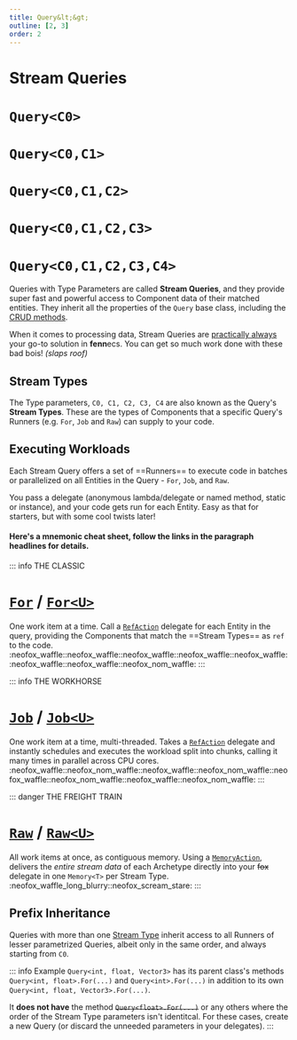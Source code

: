 ```yaml
---
title: Query&lt;&gt;
outline: [2, 3]
order: 2
---
```


# Stream Queries
# `Query<C0>`
# `Query<C0,C1>`
# `Query<C0,C1,C2>`
# `Query<C0,C1,C2,C3>`
# `Query<C0,C1,C2,C3,C4>`

Queries with Type Parameters are called **Stream Queries**, and they provide super fast and powerful access to Component data of their matched entities. They inherit all the properties of the `Query` base class, including the [CRUD methods](index.md#crud---create-read-update-delete).

When it comes to processing data, Stream Queries are <ins>practically always</ins> your go-to solution in **fenn**ecs. You can get so much work done with these bad bois! *(slaps roof)*

## Stream Types
The Type parameters, `C0, C1, C2, C3, C4` are also known as the Query's **Stream Types**. These are the types of Components that a specific Query's Runners (e.g. `For`, `Job` and `Raw`) can supply to your code. 

## Executing Workloads

Each Stream Query offers a set of ==Runners== to execute code in batches or parallelized on all Entities in the Query - `For`, `Job`, and `Raw`.

You pass a delegate (anonymous lambda/delegate or named method, static or instance), and your code gets run for each Entity. Easy as that for starters, but with some cool twists later!

#### Here's a mnemonic cheat sheet, follow the links in the paragraph headlines for details.

::: info THE CLASSIC
# [`For`](Query.For.md) / [`For<U>`](Query.For.md) 
One work item at a time. Call a [`RefAction`](Delegates.md#refaction-and-refactionu) delegate for each Entity in the query, providing the Components that match the ==Stream Types== as `ref` to the code.  
:neofox_waffle::neofox_waffle::neofox_waffle::neofox_waffle::neofox_waffle::neofox_waffle::neofox_waffle::neofox_nom_waffle:
:::

::: info THE WORKHORSE
# [`Job`](Query.Job.md) / [`Job<U>`](Query.Job.md) 
One work item at a time, multi-threaded. Takes a [`RefAction`](Delegates.md#refaction-and-refactionu) delegate and instantly schedules and executes the workload split into chunks, calling it many times in parallel across CPU cores.  
:neofox_waffle::neofox_nom_waffle::neofox_waffle::neofox_nom_waffle::neofox_waffle::neofox_nom_waffle::neofox_waffle::neofox_nom_waffle:
:::

::: danger THE FREIGHT TRAIN
#  [`Raw`](Query.Raw.md) / [`Raw<U>`](Query.Raw.md) 
All work items at once, as contiguous memory. Using a [`MemoryAction`](Delegates.md#memoryaction-and-memoryactionu), delivers the *entire stream data* of each Archetype directly into your ~~fox~~ delegate in one `Memory<T>` per Stream Type.
:neofox_waffle_long_blurry::neofox_scream_stare:
:::

## Prefix Inheritance

Queries with more than one [Stream Type](StreamTypes.md) inherit access to all Runners of lesser parametrized Queries, albeit only in the same order, and always starting from `C0`. 

::: info Example
`Query<int, float, Vector3>` has its parent class's methods `Query<int, float>.For(...)`
and `Query<int>.For(...)` in addition to its own `Query<int, float, Vector3>.For(...)`.

It **does not have** the method ~~`Query<float>.For(...)`~~ or any others where the order of the Stream Type parameters isn't identitcal. For these cases, create a new Query (or discard the unneeded parameters in your delegates).
:::


